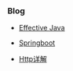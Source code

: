 ### Blog

 - [Effective Java](https://github.com/eziceice/blog/issues/2)
   
 - [Springboot](https://github.com/eziceice/blog/issues/3)
 
 - [Http详解](https://github.com/eziceice/blog/issues/1)
